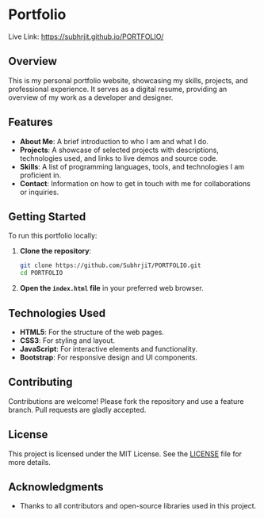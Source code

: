 # Portfolio
Live Link: https://subhrjit.github.io/PORTFOLIO/

## Overview

This is my personal portfolio website, showcasing my skills, projects, and professional experience. It serves as a digital resume, providing an overview of my work as a developer and designer.

## Features

- **About Me**: A brief introduction to who I am and what I do.
- **Projects**: A showcase of selected projects with descriptions, technologies used, and links to live demos and source code.
- **Skills**: A list of programming languages, tools, and technologies I am proficient in.
- **Contact**: Information on how to get in touch with me for collaborations or inquiries.

## Getting Started

To run this portfolio locally:

1. **Clone the repository**:
    ```bash
    git clone https://github.com/SubhrjiT/PORTFOLIO.git
    cd PORTFOLIO
    ```

2. **Open the `index.html` file** in your preferred web browser.

## Technologies Used

- **HTML5**: For the structure of the web pages.
- **CSS3**: For styling and layout.
- **JavaScript**: For interactive elements and functionality.
- **Bootstrap**: For responsive design and UI components.

## Contributing

Contributions are welcome! Please fork the repository and use a feature branch. Pull requests are gladly accepted.

## License

This project is licensed under the MIT License. See the [LICENSE](LICENSE) file for more details.


## Acknowledgments

- Thanks to all contributors and open-source libraries used in this project.

